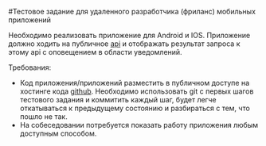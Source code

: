 #Тестовое задание для удаленного разработчика (фриланс) мобильных приложений

Необходимо реализовать приложение для Android и IOS.
Приложение должно ходить на публичное [api](http://jsonplaceholder.typicode.com/)
и отображать результат запроса к этому api с оповещением в области уведомлений.

Требования:
* Код приложения/приложений разместить в публичном доступе на хостинге кода [github](https://github.com/). Необходимо использовать git с первых шагов тестового задания и коммитить каждый шаг, будет легче откатываться к предыдущему состоянию и разбираться с тем, что пошло не так. 
* На собеседовании потребуется показать работу приложения любым доступным способом.
